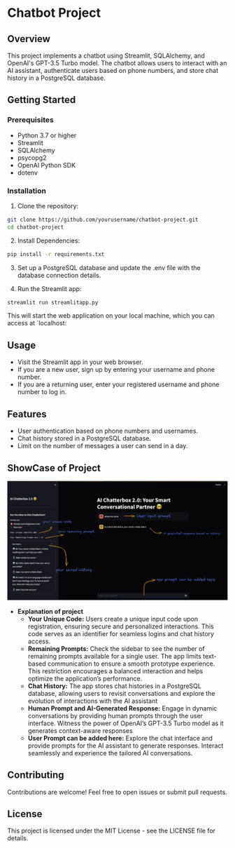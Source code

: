 # Chatbot Project

## Overview
This project implements a chatbot using Streamlit, SQLAlchemy, and OpenAI's GPT-3.5 Turbo model. The chatbot allows users to interact with an AI assistant, authenticate users based on phone numbers, and store chat history in a PostgreSQL database.

## Getting Started
### Prerequisites
- Python 3.7 or higher
- Streamlit
- SQLAlchemy
- psycopg2
- OpenAI Python SDK
- dotenv

### Installation
1. Clone the repository:

```bash
git clone https://github.com/yourusername/chatbot-project.git
cd chatbot-project
```

2. Install Dependencies:
```bash
pip install -r requirements.txt
```
3. Set up a PostgreSQL database and update the .env file with the database connection details.

4. Run the Streamlit app:

```bash
streamlit run streamlitapp.py
```
This will start the web application on your local machine, which you can access at `localhost:
## Usage

- Visit the Streamlit app in your web browser.
- If you are a new user, sign up by entering your username and phone number.
- If you are a returning user, enter your registered username and phone number to log in.

## Features

- User authentication based on phone numbers and usernames.
- Chat history stored in a PostgreSQL database.
- Limit on the number of messages a user can send in a day.

## ShowCase of Project 

![project Screenshot](https://github.com/Basit-Arif/generative_ai/blob/main/generative_ai_projects/Revolutionizing_Chatbot/project%20showcase.png)

- **Explanation of project**
    - **Your Unique Code:** Users create a unique input code upon registration, ensuring secure and personalized interactions. This code serves as an identifier for seamless logins and chat history access.
    - **Remaining Prompts:** Check the sidebar to see the number of remaining prompts available for a single user. The app limits text-based communication to ensure a smooth prototype experience. This restriction encourages a balanced interaction and helps optimize the application’s performance.
    - **Chat History:** The app stores chat histories in a PostgreSQL database, allowing users to revisit conversations and explore the evolution of interactions with the AI assistant
    - **Human Prompt and AI-Generated Response:** Engage in dynamic conversations by providing human prompts through the user interface. Witness the power of OpenAI’s GPT-3.5 Turbo model as it generates context-aware responses
    - **User Prompt can be added here:** Explore the chat interface and provide prompts for the AI assistant to generate responses. Interact seamlessly and experience the tailored AI conversations.

## Contributing

Contributions are welcome! Feel free to open issues or submit pull requests.

## License

This project is licensed under the MIT License - see the LICENSE file for details.